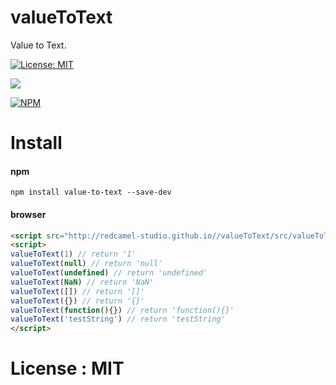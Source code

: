 # valueToText
Value to Text.

[![License: MIT](https://img.shields.io/badge/License-MIT-yellow.svg)](https://opensource.org/licenses/MIT)

[![](https://data.jsdelivr.com/v1/package/npm/value-to-text/badge)](https://www.jsdelivr.com/package/npm/value-to-text)

[![NPM](https://nodei.co/npm/value-to-text.png)](https://npmjs.org/package/value-to-text)

# Install 
#### npm 
```npm
npm install value-to-text --save-dev
```
#### browser
```html
<script src="http://redcamel-studio.github.io//valueToText/src/valueToText.js"></script>
<script>
valueToText(1) // return '1'
valueToText(null) // return 'null'
valueToText(undefined) // return 'undefined'
valueToText(NaN) // return 'NaN'
valueToText([]) // return '[]'
valueToText({}) // return '{}'
valueToText(function(){}) // return 'function(){}'
valueToText('testString') // return 'testString'
</script>
```
# License : MIT 
